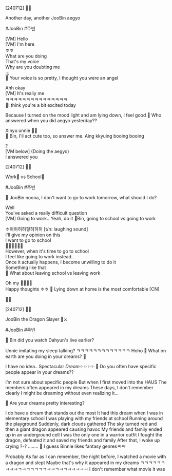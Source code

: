 
[240712] 🐣💭

Another day, another JooBin aegyo

#JooBin #주빈

[VM] Hello  
[VM] I'm here  
ㅎㅎ  
What are you doing  
That's my voice  
Why are you doubting me  
;;;  
🌊 Your voice is so pretty, I thought you were an angel

Ahh okay  
[VM] It's really me  
ㅋㅋㅋㅋㅋㅋㅋㅋㅋㅋㅋㅋㅋㅋㅋ  
🌊I think you're a bit excited today

Because I turned on the mood light and am lying down, I feel good 
🌊 Who answered when you did aegyo yesterday??

Xinyu unnie 🤍🤍  
🌊 Bin, I'll act cute too, so answer me. Aing kkyuing booing booing

?  
[VM below] (Doing the aegyo)  
I answered you  

[240712] 🐣💭

Work🏢 vs School🏫 

#JooBin #주빈

🌊 JooBin noona, I don't want to go to work tomorrow, what should I do?

Well  
You've asked a really difficult question  
[VM] Going to work.. Yeah, do it
🌊Bin, going to school vs going to work

ㅎ허허허허헣허허허 [t/n: laughing sound]  
I'll give my opinion on this  
I want to go to school  
🏃‍♀️🏃‍♀️🏃‍♀️  
However, when it's time to go to school  
I feel like going to work instead..  
Once it actually happens, I become unwilling to do it  
Something like that  
🌊 What about leaving school vs leaving work

Oh my 🥹🥹🥹🥹  
Happy thoughts ㅎㅎ
🌊 Lying down at home is the most comfortable [CN]

🥕🥕


[240712] 🐣💭

JooBin the Dragon Slayer 🐉⚔️

#JooBin #주빈

🌊 Bin did you watch Dahyun's live earlier?

Unnie imitating my sleep talking?
ㅋㅋㅋㅋㅋㅋㅋㅋㅋㅋㅋㅋㅋ 
Hoho
🌊 What on earth are you doing in your dreams? 🤔

I have no idea..
Spectacular
*Dream✨✨✨✨*
🌊 Do you often have specific people appear in your dreams??

I’m not sure about specific people 
But when I first moved into the HAUS
The members often appeared in my dreams
These days, I don’t remember clearly
I might be dreaming without even realizing it…

🌊 Are your dreams pretty interesting? 

I do have a dream that stands out the most
It had this dream when I was in elementary school
I was playing with my friends at school
Running around the playground
Suddenly, dark clouds gathered
The sky turned red and then a giant dragon appeared causing havoc
My friends and family ended up in an underground cell 
I was the only one in a warrior outfit 
I fought the dragon, defeated it and saved my friends and family
After that, I woke up crying
?-?
……..
🌊 I guess Binnie likes fantasy genresㅋㅋ

Probably
As far as I can remember, the night before, I watched a movie with a dragon and slept
Maybe that's why it appeared in my dreams 
ㅋㅋㅋㅋㅋㅋㅋㅋㅋㄱㅋㄱㄱㄱㄱㄱㅋㅋㄱㅋㄱㅋㅋㅋㅋㅋ
I don't remember what movie it was
